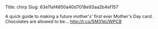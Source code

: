 Title: chirp
Slug: 63e11af4850a40d7018e93aa2b4ef157

A quick guide to making a future mother's' first ever Mother's Day card. Chocolates are allowed to be… <a href="http://t.co/5M31eUWPC8">http://t.co/5M31eUWPC8</a>
